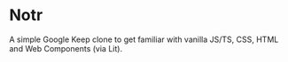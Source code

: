 # Notr

A simple Google Keep clone to get familiar with vanilla JS/TS, CSS, HTML and Web Components (via Lit).
